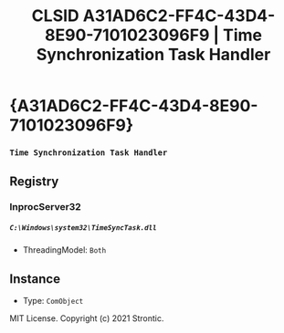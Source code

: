 ﻿---
title: "CLSID A31AD6C2-FF4C-43D4-8E90-7101023096F9 | Time Synchronization Task Handler"
excerpt: What is COM-Object CLSID A31AD6C2-FF4C-43D4-8E90-7101023096F9?
---

# {A31AD6C2-FF4C-43D4-8E90-7101023096F9}

### `Time Synchronization Task Handler`

## Registry


### InprocServer32

##### `C:\Windows\system32\TimeSyncTask.dll`
* ThreadingModel: `Both`

## Instance

* Type: `ComObject`

MIT License. Copyright (c) 2021 Strontic.



